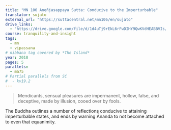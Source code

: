 ```yaml
---
title: "MN 106 Aneñjasappaya Sutta: Conducive to the Imperturbable"
translator: sujato
external_url: "https://suttacentral.net/mn106/en/sujato"
drive_links:
  - "https://drive.google.com/file/d/1d4uTj9rEkL6rFwDIHY9QwKVdHEABBVIs/view?usp=drivesdk"
course: tranquility-and-insight
tags:
  - mn
  - vipassana
# nibbana tag covered by *The Island*
year: 2018
pages: 5
parallels:
  - ma75
# Partial parallels from SC
#  - kv19.2
---
```


> Mendicants, sensual pleasures are impermanent, hollow, false, and deceptive, made by illusion, cooed over by fools.

The Buddha outlines a number of reflections conducive to attaining imperturbable states, and ends by warning Ānanda to not become attached to even that equanimity.
